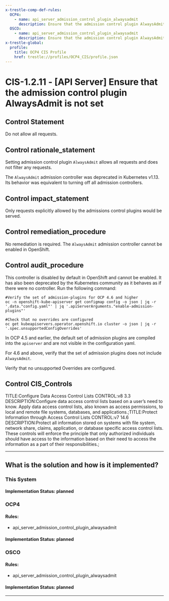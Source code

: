 ```yaml
---
x-trestle-comp-def-rules:
  OCP4:
    - name: api_server_admission_control_plugin_alwaysadmit
      description: Ensure that the admission control plugin AlwaysAdmit is not set
  OSCO:
    - name: api_server_admission_control_plugin_alwaysadmit
      description: Ensure that the admission control plugin AlwaysAdmit is not set
x-trestle-global:
  profile:
    title: OCP4 CIS Profile
    href: trestle://profiles/OCP4_CIS/profile.json
---
```


# CIS-1.2.11 - \[API Server\] Ensure that the admission control plugin AlwaysAdmit is not set

## Control Statement

Do not allow all requests.

## Control rationale_statement

Setting admission control plugin `AlwaysAdmit` allows all requests and does not filter any requests.

The `AlwaysAdmit` admission controller was deprecated in Kubernetes v1.13. Its behavior was equivalent to turning off all admission controllers.

## Control impact_statement

Only requests explicitly allowed by the admissions control plugins would be served.

## Control remediation_procedure

No remediation is required. The `AlwaysAdmit` admission controller cannot be enabled in OpenShift.

## Control audit_procedure

This controller is disabled by default in OpenShift and cannot be enabled. It has also been deprecated by the Kubernetes community as it behaves as if there were no controller. Run the following command:

```
#Verify the set of admission-plugins for OCP 4.6 and higher
oc -n openshift-kube-apiserver get configmap config -o json | jq -r '.data."config.yaml"' | jq '.apiServerArguments."enable-admission-plugins"'

#Check that no overrides are configured
oc get kubeapiservers.operator.openshift.io cluster -o json | jq -r '.spec.unsupportedConfigOverrides'
```

In OCP 4.5 and earlier, the default set of admission plugins are compiled into the `apiserver` and are not visible in the configuration yaml.

For 4.6 and above, verify that the set of admission plugins does not include `AlwaysAdmit`. 

Verify that no unsupported Overrides are configured.

## Control CIS_Controls

TITLE:Configure Data Access Control Lists CONTROL:v8 3.3 DESCRIPTION:Configure data access control lists based on a user’s need to know. Apply data access control lists, also known as access permissions, to local and remote file systems, databases, and applications.;TITLE:Protect Information through Access Control Lists CONTROL:v7 14.6 DESCRIPTION:Protect all information stored on systems with file system, network share, claims, application, or database specific access control lists. These controls will enforce the principle that only authorized individuals should have access to the information based on their need to access the information as a part of their responsibilities.;

______________________________________________________________________

## What is the solution and how is it implemented?

<!-- For implementation status enter one of: implemented, partial, planned, alternative, not-applicable -->

<!-- Note that the list of rules under ### Rules: is read-only and changes will not be captured after assembly to JSON -->

### This System

<!-- Add implementation prose for the main This System component for control: CIS-1.2.11 -->

#### Implementation Status: planned

### OCP4

<!-- Add control implementation description here for control: CIS-1.2.11 -->

#### Rules:

  - api_server_admission_control_plugin_alwaysadmit

#### Implementation Status: planned

### OSCO

<!-- Add control implementation description here for control: CIS-1.2.11 -->

#### Rules:

  - api_server_admission_control_plugin_alwaysadmit

#### Implementation Status: planned

______________________________________________________________________
